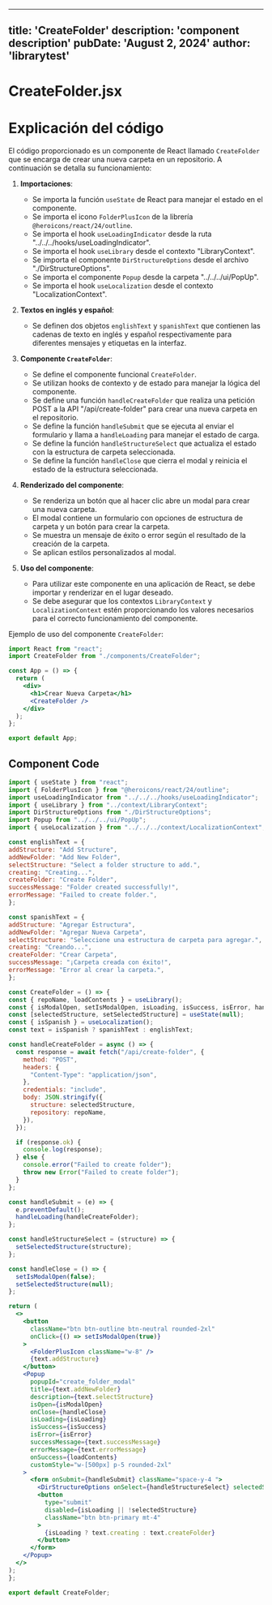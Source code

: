 ---
  title: 'CreateFolder'
  description: 'component description'
  pubDate: 'August 2, 2024'
  author: 'librarytest'
  ---
  
  
  
  # CreateFolder.jsx
  # Explicación del código

El código proporcionado es un componente de React llamado `CreateFolder` que se encarga de crear una nueva carpeta en un repositorio. A continuación se detalla su funcionamiento:

1. **Importaciones**:
   - Se importa la función `useState` de React para manejar el estado en el componente.
   - Se importa el icono `FolderPlusIcon` de la librería `@heroicons/react/24/outline`.
   - Se importa el hook `useLoadingIndicator` desde la ruta "../../../hooks/useLoadingIndicator".
   - Se importa el hook `useLibrary` desde el contexto "LibraryContext".
   - Se importa el componente `DirStructureOptions` desde el archivo "./DirStructureOptions".
   - Se importa el componente `Popup` desde la carpeta "../../../ui/PopUp".
   - Se importa el hook `useLocalization` desde el contexto "LocalizationContext".

2. **Textos en inglés y español**:
   - Se definen dos objetos `englishText` y `spanishText` que contienen las cadenas de texto en inglés y español respectivamente para diferentes mensajes y etiquetas en la interfaz.

3. **Componente `CreateFolder`**:
   - Se define el componente funcional `CreateFolder`.
   - Se utilizan hooks de contexto y de estado para manejar la lógica del componente.
   - Se define una función `handleCreateFolder` que realiza una petición POST a la API "/api/create-folder" para crear una nueva carpeta en el repositorio.
   - Se define la función `handleSubmit` que se ejecuta al enviar el formulario y llama a `handleLoading` para manejar el estado de carga.
   - Se define la función `handleStructureSelect` que actualiza el estado con la estructura de carpeta seleccionada.
   - Se define la función `handleClose` que cierra el modal y reinicia el estado de la estructura seleccionada.

4. **Renderizado del componente**:
   - Se renderiza un botón que al hacer clic abre un modal para crear una nueva carpeta.
   - El modal contiene un formulario con opciones de estructura de carpeta y un botón para crear la carpeta.
   - Se muestra un mensaje de éxito o error según el resultado de la creación de la carpeta.
   - Se aplican estilos personalizados al modal.

5. **Uso del componente**:
   - Para utilizar este componente en una aplicación de React, se debe importar y renderizar en el lugar deseado.
   - Se debe asegurar que los contextos `LibraryContext` y `LocalizationContext` estén proporcionando los valores necesarios para el correcto funcionamiento del componente.

Ejemplo de uso del componente `CreateFolder`:

```jsx
import React from "react";
import CreateFolder from "./components/CreateFolder";

const App = () => {
  return (
    <div>
      <h1>Crear Nueva Carpeta</h1>
      <CreateFolder />
    </div>
  );
};

export default App;
```
  
  ## Component Code
  ```jsx
  import { useState } from "react";
import { FolderPlusIcon } from "@heroicons/react/24/outline";
import useLoadingIndicator from "../../../hooks/useLoadingIndicator";
import { useLibrary } from "../context/LibraryContext";
import DirStructureOptions from "./DirStructureOptions";
import Popup from "../../../ui/PopUp";
import { useLocalization } from "../../../context/LocalizationContext";

const englishText = {
  addStructure: "Add Structure",
  addNewFolder: "Add New Folder",
  selectStructure: "Select a folder structure to add.",
  creating: "Creating...",
  createFolder: "Create Folder",
  successMessage: "Folder created successfully!",
  errorMessage: "Failed to create folder.",
};

const spanishText = {
  addStructure: "Agregar Estructura",
  addNewFolder: "Agregar Nueva Carpeta",
  selectStructure: "Seleccione una estructura de carpeta para agregar.",
  creating: "Creando...",
  createFolder: "Crear Carpeta",
  successMessage: "¡Carpeta creada con éxito!",
  errorMessage: "Error al crear la carpeta.",
};

const CreateFolder = () => {
  const { repoName, loadContents } = useLibrary();
  const { isModalOpen, setIsModalOpen, isLoading, isSuccess, isError, handleLoading } = useLoadingIndicator();
  const [selectedStructure, setSelectedStructure] = useState(null);
  const { isSpanish } = useLocalization();
  const text = isSpanish ? spanishText : englishText;

  const handleCreateFolder = async () => {
    const response = await fetch("/api/create-folder", {
      method: "POST",
      headers: {
        "Content-Type": "application/json",
      },
      credentials: "include",
      body: JSON.stringify({
        structure: selectedStructure,
        repository: repoName,
      }),
    });

    if (response.ok) {
      console.log(response);
    } else {
      console.error("Failed to create folder");
      throw new Error("Failed to create folder");
    }
  };

  const handleSubmit = (e) => {
    e.preventDefault();
    handleLoading(handleCreateFolder);
  };

  const handleStructureSelect = (structure) => {
    setSelectedStructure(structure);
  };

  const handleClose = () => {
    setIsModalOpen(false);
    setSelectedStructure(null);
  };

  return (
    <>
      <button
        className="btn btn-outline btn-neutral rounded-2xl"
        onClick={() => setIsModalOpen(true)}
      >
        <FolderPlusIcon className="w-8" />
        {text.addStructure}
      </button>
      <Popup
        popupId="create_folder_modal"
        title={text.addNewFolder}
        description={text.selectStructure}
        isOpen={isModalOpen}
        onClose={handleClose}
        isLoading={isLoading}
        isSuccess={isSuccess}
        isError={isError}
        successMessage={text.successMessage}
        errorMessage={text.errorMessage}
        onSuccess={loadContents}
        customStyle="w-[500px] p-5 rounded-2xl"
      >
        <form onSubmit={handleSubmit} className="space-y-4 ">
          <DirStructureOptions onSelect={handleStructureSelect} selectedStructure={selectedStructure} />
          <button
            type="submit"
            disabled={isLoading || !selectedStructure}
            className="btn btn-primary mt-4"
          >
            {isLoading ? text.creating : text.createFolder}
          </button>
        </form>
      </Popup>
    </>
  );
};

export default CreateFolder;
  ```
  
